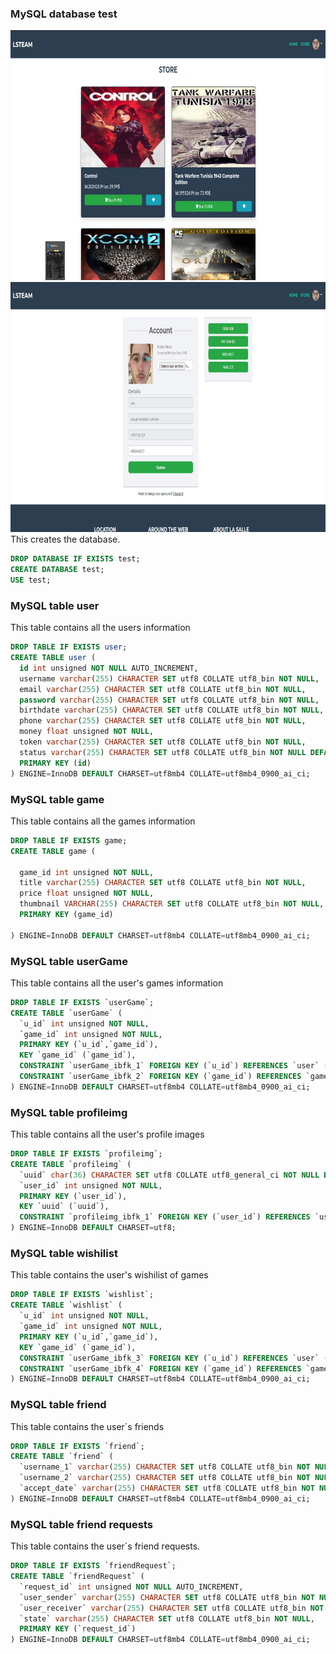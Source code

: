 ### MySQL database test
<img src="Screenshot_4.png" alt="Example Render" width="800" height="400">
<img src="Screenshot_1.png" alt="Example Render" width="800" height="400">
This creates the database.

```sql
DROP DATABASE IF EXISTS test;
CREATE DATABASE test;
USE test;
```
### MySQL table user

This table contains all the users information

```sql
DROP TABLE IF EXISTS user;
CREATE TABLE user (
  id int unsigned NOT NULL AUTO_INCREMENT,
  username varchar(255) CHARACTER SET utf8 COLLATE utf8_bin NOT NULL,
  email varchar(255) CHARACTER SET utf8 COLLATE utf8_bin NOT NULL,
  password varchar(255) CHARACTER SET utf8 COLLATE utf8_bin NOT NULL,
  birthdate varchar(255) CHARACTER SET utf8 COLLATE utf8_bin NOT NULL,
  phone varchar(255) CHARACTER SET utf8 COLLATE utf8_bin NOT NULL,
  money float unsigned NOT NULL,
  token varchar(255) CHARACTER SET utf8 COLLATE utf8_bin NOT NULL,
  status varchar(255) CHARACTER SET utf8 COLLATE utf8_bin NOT NULL DEFAULT 'Inactive',
  PRIMARY KEY (id)
) ENGINE=InnoDB DEFAULT CHARSET=utf8mb4 COLLATE=utf8mb4_0900_ai_ci;
```
### MySQL table game

This table contains all the games information

```sql
DROP TABLE IF EXISTS game;
CREATE TABLE game (

  game_id int unsigned NOT NULL,
  title varchar(255) CHARACTER SET utf8 COLLATE utf8_bin NOT NULL,
  price float unsigned NOT NULL,
  thumbnail VARCHAR(255) CHARACTER SET utf8 COLLATE utf8_bin NOT NULL,
  PRIMARY KEY (game_id)

) ENGINE=InnoDB DEFAULT CHARSET=utf8mb4 COLLATE=utf8mb4_0900_ai_ci;
```
### MySQL table userGame

This table contains all the user's games information

```sql
DROP TABLE IF EXISTS `userGame`;
CREATE TABLE `userGame` (
  `u_id` int unsigned NOT NULL,
  `game_id` int unsigned NOT NULL,
  PRIMARY KEY (`u_id`,`game_id`),
  KEY `game_id` (`game_id`),
  CONSTRAINT `userGame_ibfk_1` FOREIGN KEY (`u_id`) REFERENCES `user` (`id`),
  CONSTRAINT `userGame_ibfk_2` FOREIGN KEY (`game_id`) REFERENCES `game` (`game_id`)
) ENGINE=InnoDB DEFAULT CHARSET=utf8mb4 COLLATE=utf8mb4_0900_ai_ci;
```
### MySQL table profileimg

This table contains all the user's profile images

```sql
DROP TABLE IF EXISTS `profileimg`;
CREATE TABLE `profileimg` (
  `uuid` char(36) CHARACTER SET utf8 COLLATE utf8_general_ci NOT NULL DEFAULT '12345678abcdefgh',
  `user_id` int unsigned NOT NULL,
  PRIMARY KEY (`user_id`),
  KEY `uuid` (`uuid`),
  CONSTRAINT `profileimg_ibfk_1` FOREIGN KEY (`user_id`) REFERENCES `user` (`id`)
) ENGINE=InnoDB DEFAULT CHARSET=utf8;
```
### MySQL table wishilist

This table contains the user's wishilist of games

```sql
DROP TABLE IF EXISTS `wishlist`;
CREATE TABLE `wishlist` (
  `u_id` int unsigned NOT NULL,
  `game_id` int unsigned NOT NULL,
  PRIMARY KEY (`u_id`,`game_id`),
  KEY `game_id` (`game_id`),
  CONSTRAINT `userGame_ibfk_3` FOREIGN KEY (`u_id`) REFERENCES `user` (`id`),
  CONSTRAINT `userGame_ibfk_4` FOREIGN KEY (`game_id`) REFERENCES `game` (`game_id`)
) ENGINE=InnoDB DEFAULT CHARSET=utf8mb4 COLLATE=utf8mb4_0900_ai_ci;
```

### MySQL table friend

This table contains the user´s friends

```sql
DROP TABLE IF EXISTS `friend`;
CREATE TABLE `friend` (
  `username_1` varchar(255) CHARACTER SET utf8 COLLATE utf8_bin NOT NULL,
  `username_2` varchar(255) CHARACTER SET utf8 COLLATE utf8_bin NOT NULL,
  `accept_date` varchar(255) CHARACTER SET utf8 COLLATE utf8_bin NOT NULL
) ENGINE=InnoDB DEFAULT CHARSET=utf8mb4 COLLATE=utf8mb4_0900_ai_ci;
```

### MySQL table friend requests

This table contains the user´s friend requests.

```sql
DROP TABLE IF EXISTS `friendRequest`;
CREATE TABLE `friendRequest` (
  `request_id` int unsigned NOT NULL AUTO_INCREMENT,
  `user_sender` varchar(255) CHARACTER SET utf8 COLLATE utf8_bin NOT NULL,
  `user_receiver` varchar(255) CHARACTER SET utf8 COLLATE utf8_bin NOT NULL,
  `state` varchar(255) CHARACTER SET utf8 COLLATE utf8_bin NOT NULL,
  PRIMARY KEY (`request_id`)
) ENGINE=InnoDB DEFAULT CHARSET=utf8mb4 COLLATE=utf8mb4_0900_ai_ci;
```
